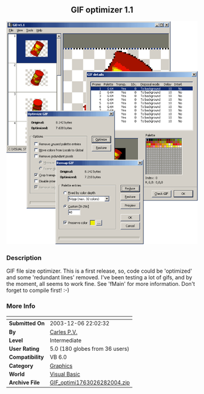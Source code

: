 ﻿<div align="center">

## GIF optimizer 1\.1

<img src="PIC20038221128451343.gif">
</div>

### Description

GIF file size optimizer. This is a first release, so, code could be 'optimized' and some 'redundant lines' removed. I've been testing a lot of gifs, and by the moment, all seems to work fine. See 'fMain' for more information. Don't forget to compile first! :-)
 
### More Info
 


<span>             |<span>
---                |---
**Submitted On**   |2003-12-06 22:02:32
**By**             |[Carles P\.V\.](https://github.com/Planet-Source-Code/PSCIndex/blob/master/ByAuthor/carles-p-v.md)
**Level**          |Intermediate
**User Rating**    |5.0 (180 globes from 36 users)
**Compatibility**  |VB 6\.0
**Category**       |[Graphics](https://github.com/Planet-Source-Code/PSCIndex/blob/master/ByCategory/graphics__1-46.md)
**World**          |[Visual Basic](https://github.com/Planet-Source-Code/PSCIndex/blob/master/ByWorld/visual-basic.md)
**Archive File**   |[GIF\_optimi1763026282004\.zip](https://github.com/Planet-Source-Code/carles-p-v-gif-optimizer-1-1__1-47447/archive/master.zip)








